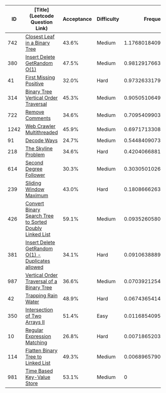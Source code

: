 |ID|[Title](Leetcode Question Link)|Acceptance|Difficulty|Frequency|
|----|-----|----|---|---|
|742|[Closest Leaf in a Binary Tree]( https://leetcode.com/problems/closest-leaf-in-a-binary-tree)|43.6%|Medium|1.1768018409410708|
|380|[Insert Delete GetRandom O(1)]( https://leetcode.com/problems/insert-delete-getrandom-o1)|47.5%|Medium|0.9812917663172286|
|41|[First Missing Positive]( https://leetcode.com/problems/first-missing-positive)|32.0%|Hard|0.9732633179401787|
|314|[Binary Tree Vertical Order Traversal]( https://leetcode.com/problems/binary-tree-vertical-order-traversal)|45.3%|Medium|0.9050510649594637|
|722|[Remove Comments]( https://leetcode.com/problems/remove-comments)|34.6%|Medium|0.7095409903356217|
|1242|[Web Crawler Multithreaded]( https://leetcode.com/problems/web-crawler-multithreaded)|45.9%|Medium|0.6971713308596708|
|91|[Decode Ways]( https://leetcode.com/problems/decode-ways)|24.7%|Medium|0.5448409073756266|
|218|[The Skyline Problem]( https://leetcode.com/problems/the-skyline-problem)|34.6%|Hard|0.42040668810636345|
|614|[Second Degree Follower]( https://leetcode.com/problems/second-degree-follower)|30.3%|Medium|0.3030501026800949|
|239|[Sliding Window Maximum]( https://leetcode.com/problems/sliding-window-maximum)|43.0%|Hard|0.18086662630782|
|426|[Convert Binary Search Tree to Sorted Doubly Linked List]( https://leetcode.com/problems/convert-binary-search-tree-to-sorted-doubly-linked-list)|59.1%|Medium|0.09352605801082346|
|381|[Insert Delete GetRandom O(1) - Duplicates allowed]( https://leetcode.com/problems/insert-delete-getrandom-o1-duplicates-allowed)|34.1%|Hard|0.09106388892287375|
|987|[Vertical Order Traversal of a Binary Tree]( https://leetcode.com/problems/vertical-order-traversal-of-a-binary-tree)|36.6%|Medium|0.070392125446596|
|42|[Trapping Rain Water]( https://leetcode.com/problems/trapping-rain-water)|48.9%|Hard|0.0674365414927314|
|350|[Intersection of Two Arrays II]( https://leetcode.com/problems/intersection-of-two-arrays-ii)|51.4%|Easy|0.01168540951877908|
|10|[Regular Expression Matching]( https://leetcode.com/problems/regular-expression-matching)|26.8%|Hard|0.0071865203293987245|
|114|[Flatten Binary Tree to Linked List]( https://leetcode.com/problems/flatten-binary-tree-to-linked-list)|49.3%|Medium|0.006896579059060353|
|981|[Time Based Key-Value Store]( https://leetcode.com/problems/time-based-key-value-store)|53.1%|Medium|0|
